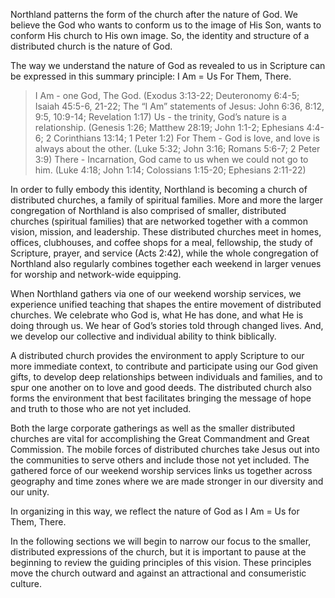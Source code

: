 Northland patterns the form of the church after the nature of God. We believe the God who wants to conform us to the image of His Son, wants to conform His church to His own image. So, the identity and structure of a distributed church is the nature of God.The way we understand the nature of God as revealed to us in Scripture can be expressed in this summary principle: I Am = Us For Them, There.> I Am - one God, The God. (Exodus 3:13-22; Deuteronomy 6:4-5; Isaiah 45:5-6, 21-22; The “I Am” statements of Jesus: John 6:36, 8:12, 9:5, 10:9-14; Revelation 1:17)Us - the trinity, God’s nature is a relationship. (Genesis 1:26; Matthew 28:19; John 1:1-2; Ephesians 4:4-6; 2 Corinthians 13:14; 1 Peter 1:2)For Them - God is love, and love is always about the other. (Luke 5:32; John 3:16; Romans 5:6-7; 2 Peter 3:9)There - Incarnation, God came to us when we could not go to him. (Luke 4:18; John 1:14; Colossians 1:15-20; Ephesians 2:11-22)In order to fully embody this identity, Northland is becoming a church of distributed churches, a family of spiritual families. More and more the larger congregation of Northland is also comprised of smaller, distributed churches (spiritual families) that are networked together with a common vision, mission, and leadership. These distributed churches meet in homes, offices, clubhouses, and coffee shops for a meal, fellowship, the study of Scripture, prayer, and service (Acts 2:42), while the whole congregation of Northland also regularly combines together each weekend in larger venues for worship and network-wide equipping.When Northland gathers via one of our weekend worship services, we experience unified teaching that shapes the entire movement of distributed churches. We celebrate who God is, what He has done, and what He is doing through us. We hear of God’s stories told through changed lives. And, we develop our collective and individual ability to think biblically.A distributed church provides the environment to apply Scripture to our more immediate context, to contribute and participate using our God given gifts, to develop deep relationships between individuals and families, and to spur one another on to love and good deeds. The distributed church also forms the environment that best facilitates bringing the message of hope and truth to those who are not yet included.Both the large corporate gatherings as well as the smaller distributed churches are vital for accomplishing the Great Commandment and Great Commission. The mobile forces of distributed churches take Jesus out into the communities to serve others and include those not yet included. The gathered force of our weekend worship services links us together across geography and time zones where we are made stronger in our diversity and our unity.In organizing in this way, we reflect the nature of God as I Am = Us for Them, There.In the following sections we will begin to narrow our focus to the smaller, distributed expressions of the church, but it is important to pause at the beginning to review the guiding principles of this vision. These principles move the church outward and against an attractional and consumeristic culture.